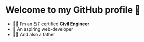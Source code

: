 # Welcome to my GitHub profile 👋

- 👨‍🎓 I’m an *EIT* certified **Civil Engineer**
- 🌱 An aspiring web-developer
- 👨‍👦 And also a father

</br>
